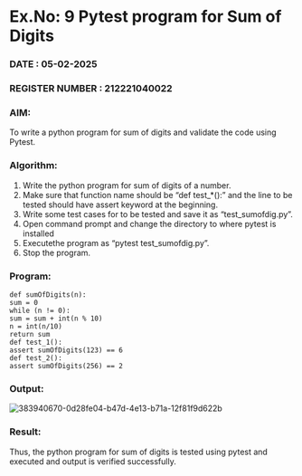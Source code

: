 # Ex.No: 9  Pytest program for Sum of Digits 

### DATE : 05-02-2025                                                                            
### REGISTER NUMBER : 212221040022
### AIM: 
To write a python program for sum of digits and validate the code using Pytest. 
### Algorithm:

1. Write the python program for sum of digits of a number. 
2. Make sure that function name should be “def test_*():” and the line to be tested 
should have assert keyword at the beginning. 
3. Write some test cases for to be tested and save it as “test_sumofdig.py”. 
4. Open command prompt and change the directory to where pytest is installed
5. Executethe program as “pytest test_sumofdig.py”. 
6. Stop the program.

### Program:
```
def sumOfDigits(n): 
sum = 0 
while (n != 0): 
sum = sum + int(n % 10) 
n = int(n/10) 
return sum 
def test_1(): 
assert sumOfDigits(123) == 6 
def test_2(): 
assert sumOfDigits(256) == 2 
```










### Output:

![383940670-0d28fe04-b47d-4e13-b71a-12f81f9d622b](https://github.com/user-attachments/assets/fdb48a12-42f8-4bf7-bc17-fb822f1313c5)


### Result:
Thus, the python program for sum of digits is tested using pytest and executed and output is verified successfully.

